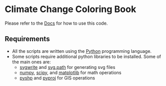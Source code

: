 # Climate Change Coloring Book

Please refer to the [Docs](http://coloringclimate.com/documentation/) for how to use this code.

## Requirements

- All the scripts are written using the [Python](https://www.python.org/) programming language.
- Some scripts require additional python libraries to be installed. Some of the main ones are:
  - [svgwrite](https://pypi.python.org/pypi/svgwrite) and [svg.path](https://pypi.python.org/pypi/svg.path) for generating svg files
  - [numpy](http://www.numpy.org/), [scipy](https://www.scipy.org/), and [matplotlib](https://matplotlib.org/) for math operations
  - [pyshp](https://github.com/GeospatialPython/pyshp) and [pyproj](https://pypi.python.org/pypi/pyproj) for GIS operations
